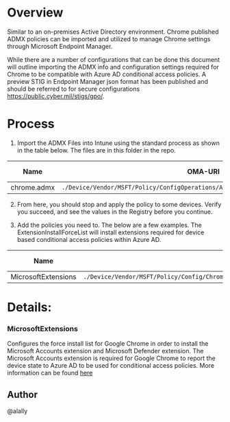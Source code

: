 # Overview

Similar to an on-premises Active Directory environment. Chrome published ADMX policies can be imported and utilized to manage Chrome settings through Microsoft Endpoint Manager. 

While there are a number of configurations that can be done this document will outline importing the ADMX info and configuration settings required for Chrome to be compatible with Azure AD conditional access policies. A preview STIG in Endpoint Manager json format has been published and should be referred to for secure configurations https://public.cyber.mil/stigs/gpo/. 

# Process

1. Import the ADMX Files into Intune using the standard process as shown in the table below. The files are in this folder in the repo.

| Name                               | OMA-URI                                                                                                 | Data type |
|------------------------------------|---------------------------------------------------------------------------------------------------------|-----------|
| chrome.admx | `./Device/Vendor/MSFT/Policy/ConfigOperations/ADMXInstall/Chrome/Policy/ChromeADMX` | String    |

2. From here, you should stop and apply the policy to some devices. Verify you succeed, and see the values in the Registry before you continue.

3. Add the policies you need to. The below are a few examples. The ExtensionInstallForceList will install extensions required for device based conditional access policies within Azure AD. 
  
| Name                             | OMA-URI                                                                                                              | Data type |
|----------------------------------|----------------------------------------------------------------------------------------------------------------------|-----------|
| MicrosoftExtensions            | `./Device/Vendor/MSFT/Policy/Config/Chrome~Policy~googlechrome~Extensions/ExtensionInstallForcelist`               | String    |


# Details:

### MicrosoftExtensions
Configures the force install list for Google Chrome in order to install the Microsoft Accounts extension and Microsoft Defender extension. The Microsoft Accounts extension is required for Google Chrome to report the device state to Azure AD to be used for conditional access policies. More information can be found [here](https://docs.microsoft.com/en-us/azure/active-directory/conditional-access/concept-conditional-access-conditions#chrome-support)


## Author
@alally
